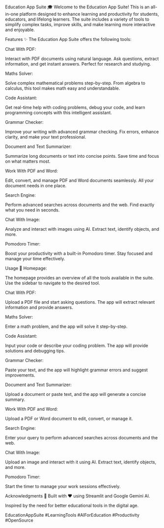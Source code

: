 Education App Suite 🎓
Welcome to the Education App Suite! This is an all-in-one platform designed to enhance learning and productivity for students, educators, and lifelong learners. The suite includes a variety of tools to simplify complex tasks, improve skills, and make learning more interactive and enjoyable.

Features ✨
The Education App Suite offers the following tools:

Chat With PDF:

Interact with PDF documents using natural language. Ask questions, extract information, and get instant answers. Perfect for research and studying.

Maths Solver:

Solve complex mathematical problems step-by-step. From algebra to calculus, this tool makes math easy and understandable.

Code Assistant:

Get real-time help with coding problems, debug your code, and learn programming concepts with this intelligent assistant.

Grammar Checker:

Improve your writing with advanced grammar checking. Fix errors, enhance clarity, and make your text professional.

Document and Text Summarizer:

Summarize long documents or text into concise points. Save time and focus on what matters most.

Work With PDF and Word:

Edit, convert, and manage PDF and Word documents seamlessly. All your document needs in one place.

Search Engine:

Perform advanced searches across documents and the web. Find exactly what you need in seconds.

Chat With Image:

Analyze and interact with images using AI. Extract text, identify objects, and more.

Pomodoro Timer:

Boost your productivity with a built-in Pomodoro timer. Stay focused and manage your time effectively.

Usage 🚀
Homepage:

The homepage provides an overview of all the tools available in the suite. Use the sidebar to navigate to the desired tool.

Chat With PDF:

Upload a PDF file and start asking questions. The app will extract relevant information and provide answers.

Maths Solver:

Enter a math problem, and the app will solve it step-by-step.

Code Assistant:

Input your code or describe your coding problem. The app will provide solutions and debugging tips.

Grammar Checker:

Paste your text, and the app will highlight grammar errors and suggest improvements.

Document and Text Summarizer:

Upload a document or paste text, and the app will generate a concise summary.

Work With PDF and Word:

Upload a PDF or Word document to edit, convert, or manage it.

Search Engine:

Enter your query to perform advanced searches across documents and the web.

Chat With Image:

Upload an image and interact with it using AI. Extract text, identify objects, and more.

Pomodoro Timer:

Start the timer to manage your work sessions effectively.

Acknowledgments 🙏
Built with ❤️ using Streamlit and Google Gemini AI.

Inspired by the need for better educational tools in the digital age.


EducationAppSuite #LearningTools #AIForEducation #Productivity #OpenSource
